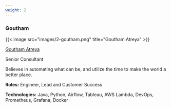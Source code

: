 ```yaml
---
weight: 2
---
```


### Goutham

{{< image src="images/2-goutham.png" title="Goutham Atreya" >}}

[Goutham Atreya](https://www.linkedin.com/in/goutham-atreya/)

Senior Consultant

Believes in automating what can be, and utilize the time to make the world a better place.

**Roles:** Engineer, Lead and Customer Success

**Technologies:** Java, Python, Airflow, Tableau, AWS Lambda, DevOps, Prometheus, Grafana, Docker
